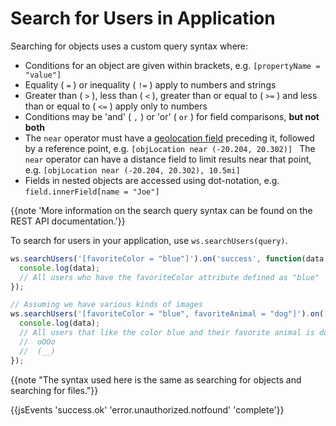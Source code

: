 # Search for Users in Application

Searching for objects uses a custom query syntax where:

* Conditions for an object are given within brackets, e.g. `[propertyName = "value"]`
* Equality ( `=` ) or inequality ( `!=` ) apply to numbers and strings
* Greater than ( `>` ), less than ( `<` ), greater than or equal to ( `>=` ) and less than or equal to ( `<=` ) apply only to numbers
* Conditions may be 'and' ( `,` ) or 'or' ( `or` ) for field comparisons, **but not both**
* The `near` operator must have a [geolocation field](#/javascript#geolocation-tag-objects) preceding it, followed by a reference point, e.g. `[objLocation near (-20.204, 20.302)] `
The `near` operator can have a distance field to limit results near that point, e.g. `[objLocation near (-20.204, 20.302), 10.5mi]`
* Fields in nested objects are accessed using dot-notation, e.g. `field.innerField[name = "Joe"]`

{{note 'More information on the search query syntax can be found on the REST API documentation.'}}

To search for users in your application, use `ws.searchUsers(query)`.

```js
ws.searchUsers('[favoriteColor = "blue"]').on('success', function(data, response) {
  console.log(data);
  // All users who have the favoriteColor attribute defined as "blue"
});
```

```js
// Assuming we have various kinds of images
ws.searchUsers('[favoriteColor = "blue", favoriteAnimal = "dog"]').on('success', function(data, response) {
  console.log(data);
  // All users that like the color blue and their favorite animal is dogs.
  //  oOOo
  //  (__) 
});
```

{{note "The syntax used here is the same as searching for objects and searching for files."}}

{{jsEvents 'success.ok' 'error.unauthorized.notfound' 'complete'}}
